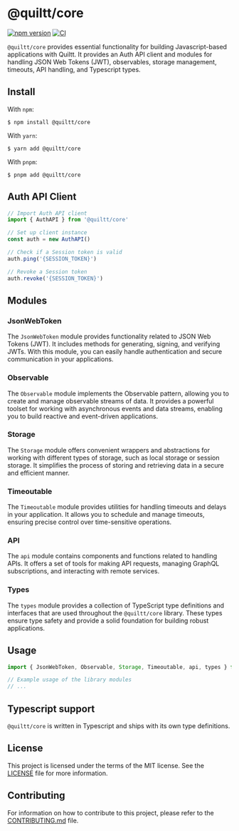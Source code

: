 # @quiltt/core

[![npm version](https://badge.fury.io/js/@quiltt%2Fcore.svg)](https://badge.fury.io/js/@quiltt%2Fcore)
[![CI](https://github.com/quiltt/quiltt-js/actions/workflows/ci.yml/badge.svg?branch=main)](https://github.com/quiltt/quiltt-js/actions/workflows/ci.yml)

`@quiltt/core` provides essential functionality for building Javascript-based applications with Quiltt. It provides an Auth API client and modules for handling JSON Web Tokens (JWT), observables, storage management, timeouts, API handling, and Typescript types.

## Install

With `npm`:

```shell
$ npm install @quiltt/core
```

With `yarn`:

```shell
$ yarn add @quiltt/core
```

With `pnpm`:

```shell
$ pnpm add @quiltt/core
```

## Auth API Client

```ts
// Import Auth API client
import { AuthAPI } from '@quiltt/core'

// Set up client instance
const auth = new AuthAPI()

// Check if a Session token is valid
auth.ping('{SESSION_TOKEN}')

// Revoke a Session token
auth.revoke('{SESSION_TOKEN}')
```

## Modules

### JsonWebToken

The `JsonWebToken` module provides functionality related to JSON Web Tokens (JWT). It includes methods for generating, signing, and verifying JWTs. With this module, you can easily handle authentication and secure communication in your applications.

### Observable

The `Observable` module implements the Observable pattern, allowing you to create and manage observable streams of data. It provides a powerful toolset for working with asynchronous events and data streams, enabling you to build reactive and event-driven applications.

### Storage

The `Storage` module offers convenient wrappers and abstractions for working with different types of storage, such as local storage or session storage. It simplifies the process of storing and retrieving data in a secure and efficient manner.

### Timeoutable

The `Timeoutable` module provides utilities for handling timeouts and delays in your application. It allows you to schedule and manage timeouts, ensuring precise control over time-sensitive operations.

### API

The `api` module contains components and functions related to handling APIs. It offers a set of tools for making API requests, managing GraphQL subscriptions, and interacting with remote services.

### Types

The `types` module provides a collection of TypeScript type definitions and interfaces that are used throughout the `@quiltt/core` library. These types ensure type safety and provide a solid foundation for building robust applications.

## Usage

```javascript
import { JsonWebToken, Observable, Storage, Timeoutable, api, types } from '@quiltt/core'

// Example usage of the library modules
// ...
```

## Typescript support

`@quiltt/core` is written in Typescript and ships with its own type definitions.

## License

This project is licensed under the terms of the MIT license. See the [LICENSE](LICENSE.md) file for more information.

## Contributing

For information on how to contribute to this project, please refer to the [CONTRIBUTING.md](CONTRIBUTING.md) file.
